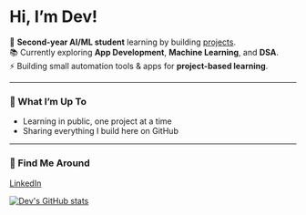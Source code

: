 
# Hi, I’m Dev!  

🐸 **Second-year AI/ML student** learning by building [projects](https://github.com/codecrafters-io/build-your-own-x).  
📚 Currently exploring **App Development**, **Machine Learning**, and **DSA**.  
⚡ Building small automation tools & apps for **project-based learning**.  

---

### 🌱 What I’m Up To  
- Learning in public, one project at a time  
- Sharing everything I build here on GitHub  

---

### 🔗 Find Me Around  
[LinkedIn](https://www.linkedin.com/feed/) 



[![Dev's GitHub stats](https://github-readme-stats.vercel.app/api?username=FryingDory)](https://github.com/anuraghazra/github-readme-stats)
